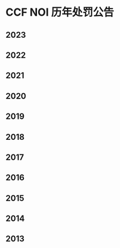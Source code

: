 # CCF NOI 历年处罚公告

## 2023

## 2022

## 2021

## 2020

## 2019

## 2018

## 2017

## 2016

## 2015

## 2014

## 2013

